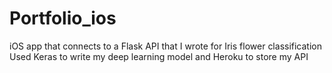 # Portfolio_ios
iOS app that connects to a Flask API that I wrote for Iris flower classification
Used Keras to write my deep learning model and Heroku to store my API
